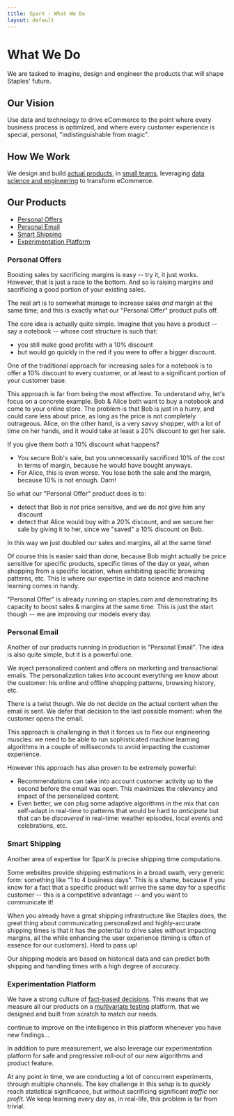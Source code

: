 ```yaml
---
title: SparX - What We Do
layout: default
---
```


# What We Do

We are tasked to imagine, design and engineer the products that will shape
Staples' future.

## Our Vision

Use data and technology to drive eCommerce to the point where every
business process is optimized, and where every customer experience is
special, personal, "indistinguishable from magic".

## How We Work

We design and build [actual products](/who-we-are#actual-products), in
[small teams](/who-we-are#small-teams), leveraging
[data science and engineering](/who-we-are#data-science--engineering-excellence)
to transform eCommerce.

## Our Products

- [Personal Offers](#personal-offers)
- [Personal Email](#personal-email)
- [Smart Shipping](#smart-shipping)
- [Experimentation Platform](#experimentation-platform)

### Personal Offers

Boosting sales by sacrificing margins is easy -- try it, it just
works. However, that is just a race to the bottom. And so is raising margins
and sacrificing a good portion of your existing sales.

The real art is to somewhat manage to increase sales _and_ margin at
the same time; and this is exactly what our "Personal Offer" product
pulls off.

The core idea is actually quite simple. Imagine that you have a
product -- say a notebook -- whose cost structure is such that:
- you still make good profits with a 10% discount
- but would go quickly in the red if you were to offer a bigger discount.

One of the traditional approach for increasing sales for a notebook is
to offer a 10% discount to every customer, or at least to a significant
portion of your customer base.

This approach is far from being the most effective. To understand why,
let's focus on a concrete example. Bob & Alice both want to buy a
notebook and come to your online store. The problem is that Bob is
just in a hurry, and could care less about price, as long as the price
is not completely outrageous. Alice, on the other hand, is a very
savvy shopper, with a lot of time on her hands, and it would take at
least a 20% discount to get her sale.

If you give them both a 10% discount what happens?
- You secure Bob's sale, but you unnecessarily sacrificed 10% of the
  cost in terms of margin, because he would have bought anyways.
- For Alice, this is even worse. You lose both the sale and the
  margin, because 10% is not enough. Darn!

So what our "Personal Offer" product does is to:
- detect that Bob is _not_ price sensitive, and we do _not_ give him
  any discount
- detect that Alice would buy with a 20% discount, and we secure her
  sale by giving it to her, since we "saved" a 10% discount on Bob.

In this way we just doubled our sales and margins, all at the same
time!

Of course this is easier said than done, because Bob might actually be
price sensitive for specific products, specific times of the day or
year, when shopping from a specific location, when exhibiting
specific browsing patterns, etc. This is where our expertise in data
science and machine learning comes in handy.

"Personal Offer" is already running on staples.com and
demonstrating its capacity to boost sales & margins at the same
time. This is just the start though -- we are improving our models every
day.

### Personal Email

Another of our products running in production is "Personal Email". The
idea is also quite simple, but it is a powerful one.

We inject personalized content and offers on marketing and
transactional emails. The personalization takes into account everything
we know about the customer: his online and offline shopping patterns,
browsing history, etc.

There is a twist though. We do not decide on the actual content when
the email is sent. We defer that decision to the last possible moment:
when the customer opens the email.

This approach is challenging in that it forces us to flex our
engineering muscles: we need to be able to run sophisticated machine
learning algorithms in a couple of milliseconds to avoid impacting the
customer experience.

However this approach has also proven to be extremely powerful:
- Recommendations can take into account customer activity up to the
  second before the email was open. This maximizes the relevancy and
  impact of the personalized content.
- Even better, we can plug some adaptive algorithms in the mix that
  can self-adapt in real-time to patterns that would be hard to
  _anticipate_ but that can be _discovered_ in real-time: weather
  episodes, local events and celebrations, etc.

### Smart Shipping

Another area of expertise for SparX is precise shipping time
computations.

Some websites provide shipping estimations in a broad swath, very generic form:
something like "1 to 4 business days". This is a shame, because if you
know for a fact that a specific product will arrive the same day for a
specific customer -- this is a competitive advantage -- and you want to
communicate it!

When you already have a great shipping infrastructure like Staples
does, the great thing about communicating personalized and
highly-accurate shipping times is that it has the potential to drive
sales _without_ impacting margins, all the while enhancing the user
experience (timing is often of essence for our customers). Hard to
pass up!

Our shipping models are based on historical data and can predict both
shipping and handling times with a high degree of accuracy.

### Experimentation Platform

We have a strong culture of
[fact-based decisions](/who-we-are#bias-for-action-results--fact-based-decisions). This
means that we measure all our products on a
[multivariate testing](https://en.wikipedia.org/wiki/Multivariate_testing_in_marketing)
platform, that we designed and built from scratch to match our needs.

continue to improve on the intelligence in this platform whenever you have new findings...

In addition to pure measurement, we also leverage our experimentation
platform for safe and progressive roll-out of our new algorithms and
product feature.

At any point in time, we are conducting a lot of concurrent
experiments, through multiple channels. The key challenge in
this setup is to _quickly_ reach statistical significance, but without
sacrificing significant _traffic_ nor _profit_. We keep learning every
day as, in real-life, this problem is far from trivial.
